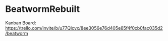 # BeatwormRebuilt

Kanban Board:
https://trello.com/invite/b/u77Qlcvx/8ee3056e76d405e85f4f0cb0fac035d2/beatworm

